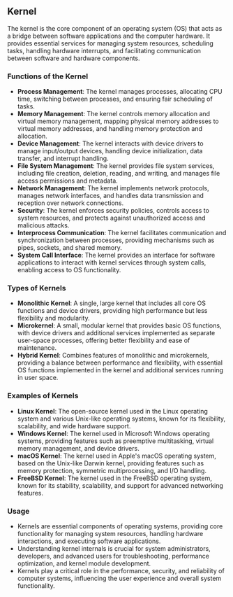 ## Kernel

The kernel is the core component of an operating system (OS) that acts as a bridge between software applications and the computer hardware. It provides essential services for managing system resources, scheduling tasks, handling hardware interrupts, and facilitating communication between software and hardware components.

### Functions of the Kernel

- **Process Management**: The kernel manages processes, allocating CPU time, switching between processes, and ensuring fair scheduling of tasks.
- **Memory Management**: The kernel controls memory allocation and virtual memory management, mapping physical memory addresses to virtual memory addresses, and handling memory protection and allocation.
- **Device Management**: The kernel interacts with device drivers to manage input/output devices, handling device initialization, data transfer, and interrupt handling.
- **File System Management**: The kernel provides file system services, including file creation, deletion, reading, and writing, and manages file access permissions and metadata.
- **Network Management**: The kernel implements network protocols, manages network interfaces, and handles data transmission and reception over network connections.
- **Security**: The kernel enforces security policies, controls access to system resources, and protects against unauthorized access and malicious attacks.
- **Interprocess Communication**: The kernel facilitates communication and synchronization between processes, providing mechanisms such as pipes, sockets, and shared memory.
- **System Call Interface**: The kernel provides an interface for software applications to interact with kernel services through system calls, enabling access to OS functionality.

### Types of Kernels

- **Monolithic Kernel**: A single, large kernel that includes all core OS functions and device drivers, providing high performance but less flexibility and modularity.
- **Microkernel**: A small, modular kernel that provides basic OS functions, with device drivers and additional services implemented as separate user-space processes, offering better flexibility and ease of maintenance.
- **Hybrid Kernel**: Combines features of monolithic and microkernels, providing a balance between performance and flexibility, with essential OS functions implemented in the kernel and additional services running in user space.

### Examples of Kernels

- **Linux Kernel**: The open-source kernel used in the Linux operating system and various Unix-like operating systems, known for its flexibility, scalability, and wide hardware support.
- **Windows Kernel**: The kernel used in Microsoft Windows operating systems, providing features such as preemptive multitasking, virtual memory management, and device drivers.
- **macOS Kernel**: The kernel used in Apple's macOS operating system, based on the Unix-like Darwin kernel, providing features such as memory protection, symmetric multiprocessing, and I/O handling.
- **FreeBSD Kernel**: The kernel used in the FreeBSD operating system, known for its stability, scalability, and support for advanced networking features.

### Usage

- Kernels are essential components of operating systems, providing core functionality for managing system resources, handling hardware interactions, and executing software applications.
- Understanding kernel internals is crucial for system administrators, developers, and advanced users for troubleshooting, performance optimization, and kernel module development.
- Kernels play a critical role in the performance, security, and reliability of computer systems, influencing the user experience and overall system functionality.
